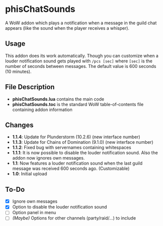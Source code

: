 # phisChatSounds
A WoW addon which plays a notification when a message in the guild chat appears (like the sound when the player receives a whisper).

## Usage
This addon does its work automatically. Though you can customize when a louder notification sound gets played with `/pcs [sec]` where `[sec]` is the number of seconds between messages. The default value is 600 seconds (10 minutes).

## File Description
- **phisChatSounds.lua** contains the main code
- **phisChatSounds.toc** is the standard WoW table-of-contents file containing addon information

## Changes
- **1.1.4**: Update for Plunderstorm (10.2.6) (new interface number)
- **1.1.3**: Update for Chains of Domination (9.1.0) (new interface number)
- **1.1.2**: Fixed bug with servernames containing whitespaces
- **1.1.1**: It is now possible to disable the louder notification sound. Also the addon now ignores own messages.
- **1.1**: Now features a louder notification sound when the last guild message was received 600 seconds ago. (Customizable)
- **1.0**: Initial upload

## To-Do
- [x] Ignore own messages
- [x] Option to disable the louder notification sound
- [ ] Option panel in menu
- [ ] *(Maybe)* Options for other channels (party/raid/...) to include